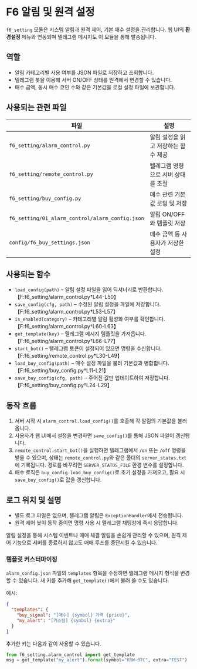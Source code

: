 # F6 알림 및 원격 설정

`f6_setting` 모듈은 시스템 알림과 원격 제어, 기본 매수 설정을 관리합니다.
웹 UI의 **환경설정** 메뉴와 연동되며 텔레그램 메시지도 이 모듈을 통해
발송됩니다.

## 역할

- 알림 카테고리별 사용 여부를 JSON 파일로 저장하고 조회합니다.
- 텔레그램 봇을 이용해 서버 ON/OFF 상태를 원격에서 변경할 수 있습니다.
- 매수 금액, 동시 매수 코인 수와 같은 기본값을 로컬 설정 파일에 보관합니다.

## 사용되는 관련 파일

| 파일 | 설명 |
| --- | --- |
| `f6_setting/alarm_control.py` | 알림 설정을 읽고 저장하는 함수 제공 |
| `f6_setting/remote_control.py` | 텔레그램 명령으로 서버 상태를 조절 |
| `f6_setting/buy_config.py` | 매수 관련 기본값 로딩 및 저장 |
| `f6_setting/01_alarm_control/alarm_config.json` | 알림 ON/OFF와 템플릿 저장 |
| `config/f6_buy_settings.json` | 매수 금액 등 사용자가 저장한 설정 |

## 사용되는 함수

- `load_config(path)` – 알림 설정 파일을 읽어 딕셔너리로 반환합니다.【F:f6_setting/alarm_control.py†L44-L50】
- `save_config(cfg, path)` – 수정된 알림 설정을 파일에 저장합니다.【F:f6_setting/alarm_control.py†L53-L57】
- `is_enabled(category)` – 카테고리별 알림 활성화 여부를 확인합니다.【F:f6_setting/alarm_control.py†L60-L63】
- `get_template(key)` – 텔레그램 메시지 템플릿을 가져옵니다.【F:f6_setting/alarm_control.py†L66-L77】
- `start_bot()` – 텔레그램 토큰이 설정되어 있으면 명령을 수신합니다.【F:f6_setting/remote_control.py†L30-L49】
- `load_buy_config(path)` – 매수 설정 파일을 불러 기본값과 병합합니다.【F:f6_setting/buy_config.py†L11-L21】
- `save_buy_config(cfg, path)` – 주어진 값만 업데이트하여 저장합니다.【F:f6_setting/buy_config.py†L24-L29】

## 동작 흐름

1. 서버 시작 시 `alarm_control.load_config()`를 호출해 각 알림의 기본값을 불러옵니다.
2. 사용자가 웹 UI에서 설정을 변경하면 `save_config()`를 통해 JSON 파일이 갱신됩니다.
3. `remote_control.start_bot()`을 실행하면 텔레그램에서 `/on` 또는 `/off` 명령을
   받을 수 있으며, 상태는 `remote_control.py`와 같은 폴더의 `server_status.txt`에 기록됩니다.
   경로를 바꾸려면 `SERVER_STATUS_FILE` 환경 변수를 설정합니다.
4. 매수 로직은 `buy_config.load_buy_config()`로 초기 설정을 가져오고,
   필요 시 `save_buy_config()`로 값을 갱신합니다.

## 로그 위치 및 설명

- 별도 로그 파일은 없으며, 텔레그램 알림은 `ExceptionHandler`에서 전송됩니다.
- 원격 제어 봇이 동작 중이면 명령 사용 시 텔레그램 채팅창에 즉시 응답합니다.

알림 설정을 통해 시스템 이벤트나 매매 체결 알림을 손쉽게 관리할 수 있으며,
원격 제어 기능으로 서버를 종료하지 않고도 매매 루프를 중단시킬 수 있습니다.

### 템플릿 커스터마이징

`alarm_config.json` 파일의 `templates` 항목을 수정하면 텔레그램 메시지 형식을
변경할 수 있습니다. 새 키를 추가해 `get_template()`에서 불러 쓸 수도 있습니다.

예시:

```json
{
  "templates": {
    "buy_signal": "[매수] {symbol} 가격 {price}",
    "my_alert": "[커스텀] {symbol} {extra}"
  }
}
```

추가한 키는 다음과 같이 사용할 수 있습니다.

```python
from f6_setting.alarm_control import get_template
msg = get_template("my_alert").format(symbol="KRW-BTC", extra="TEST")
```
